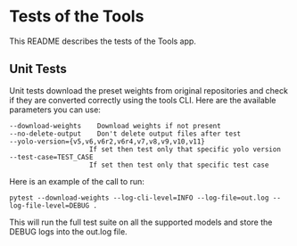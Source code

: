 # Tests of the Tools

This README describes the tests of the Tools app.

## Unit Tests

Unit tests download the preset weights from original repositories and check if they are converted correctly using the tools CLI. Here are the available parameters you can use:
```
--download-weights    Download weights if not present
--no-delete-output    Don't delete output files after test
--yolo-version={v5,v6,v6r2,v6r4,v7,v8,v9,v10,v11}
                    If set then test only that specific yolo version
--test-case=TEST_CASE
                    If set then test only that specific test case
```

Here is an example of the call to run:
```
pytest --download-weights --log-cli-level=INFO --log-file=out.log --log-file-level=DEBUG .
```
This will run the full test suite on all the supported models and store the DEBUG logs into the out.log file.
